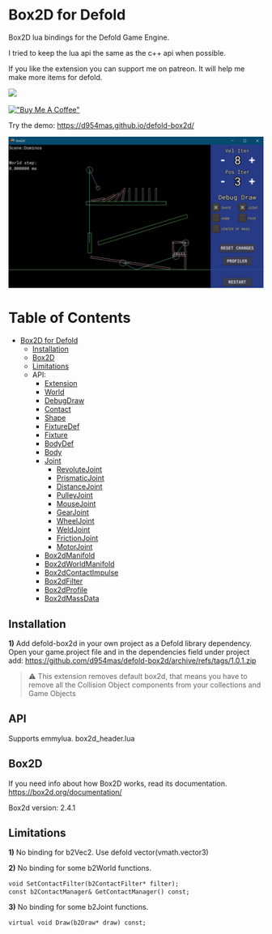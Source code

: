 
# Box2D for Defold

Box2D lua bindings for the Defold Game Engine.

I tried to keep the lua api the same as the c++ api when possible.

If you like the extension you can support me on patreon.
It will help me make more items for defold.

[![](https://c5.patreon.com/external/logo/become_a_patron_button.png)](https://www.patreon.com/d954mas)

[!["Buy Me A Coffee"](https://www.buymeacoffee.com/assets/img/custom_images/orange_img.png)](https://www.buymeacoffee.com/d954mas)

Try the demo: https://d954mas.github.io/defold-box2d/

<img src="https://github.com/d954mas/defold-box2d/blob/master/files/screenshot.png">

# Table of Contents
- [Box2D for Defold](#box2d-for-defold)
  * [Installation](#installation)
  * [Box2D](#box2d)
  * [Limitations](#limitations)
  * API:
    + [Extension](doc/base.md)
    + [World](doc/World.md)
    + [DebugDraw](doc/DebugDraw.md)
    + [Contact](doc/Contact.md)
    + [Shape](doc/Shape.md)
    + [FixtureDef](doc/FixtureDef.md)
    + [Fixture](doc/Fixture.md)
    + [BodyDef](doc/BodyDef.md)
    + [Body](doc/Body.md)
    + [Joint](doc/Joint.md)
      - [RevoluteJoint](doc/joints/RevoluteJoint.md)
      - [PrismaticJoint](doc/joints/PrismaticJoint.md)
      - [DistanceJoint](doc/joints/DistanceJoint.md)
      - [PulleyJoint](doc/joints/PulleyJoint.md)
      - [MouseJoint](doc/joints/MouseJoint.md)
      - [GearJoint](doc/joints/GearJoint.md)
      - [WheelJoint](doc/joints/WheelJoint.md)
      - [WeldJoint](doc/joints/WeldJoint.md)
      - [FrictionJoint](doc/joints/FrictionJoint.md)
      - [MotorJoint](doc/joints/MotorJoint.md)
    + [Box2dManifold](doc/Box2dManifold.md)
    + [Box2dWorldManifold](doc/Box2dWorldManifold.md)
    + [Box2dContactImpulse](doc/Box2dContactImpulse.md)
    + [Box2dFilter](doc/Box2dFilter.md)
    + [Box2dProfile](doc/Box2dProfile.md)
    + [Box2dMassData](doc/Box2dMassData.md)

## Installation

__1)__ Add defold-box2d in your own project as a Defold library dependency. Open your game.project file and in the dependencies field under project add:
https://github.com/d954mas/defold-box2d/archive/refs/tags/1.0.1.zip

> :warning: This extension removes default box2d, that means you have to remove all the Collision Object components from your collections and Game Objects

## API
Supports emmylua. box2d_header.lua

## Box2D
If you need info about how Box2D works, read its documentation.
https://box2d.org/documentation/

Box2d version: 2.4.1

## Limitations

__1)__ No binding for b2Vec2. Use defold vector(vmath.vector3)

__2)__ No binding for some b2World functions.

	void SetContactFilter(b2ContactFilter* filter);
	const b2ContactManager& GetContactManager() const;

__3)__ No binding for some b2Joint functions.

	virtual void Draw(b2Draw* draw) const;

